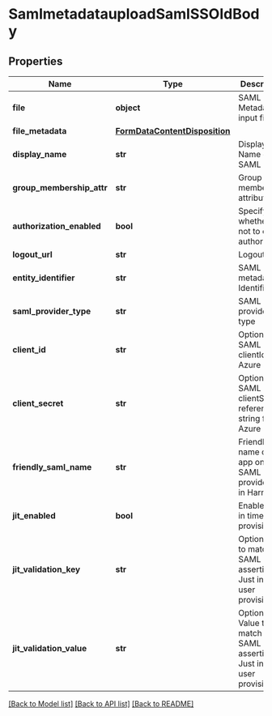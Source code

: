 # SamlmetadatauploadSamlSSOIdBody

## Properties
Name | Type | Description | Notes
------------ | ------------- | ------------- | -------------
**file** | **object** | SAML Metadata input file | [optional] 
**file_metadata** | [**FormDataContentDisposition**](FormDataContentDisposition.md) |  | [optional] 
**display_name** | **str** | Display Name of the SAML | [optional] 
**group_membership_attr** | **str** | Group membership attribute | [optional] 
**authorization_enabled** | **bool** | Specify whether or not to enable authorization | [optional] 
**logout_url** | **str** | Logout URL | [optional] 
**entity_identifier** | **str** | SAML metadata Identifier | [optional] 
**saml_provider_type** | **str** | SAML provider type | [optional] 
**client_id** | **str** | Optional SAML clientId for Azure SSO | [optional] 
**client_secret** | **str** | Optional SAML clientSecret reference string for Azure SSO | [optional] 
**friendly_saml_name** | **str** | Friendly name of the app on SAML SSO provider end in Harness | [optional] 
**jit_enabled** | **bool** | Enable Just in time user provision | [optional] [default to False]
**jit_validation_key** | **str** | Optional Key to match in SAML assertion for Just in time user provision | [optional] 
**jit_validation_value** | **str** | Optional Value to match in SAML assertion for Just in time user provision | [optional] 

[[Back to Model list]](../README.md#documentation-for-models) [[Back to API list]](../README.md#documentation-for-api-endpoints) [[Back to README]](../README.md)

